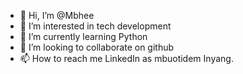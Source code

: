 - 👋 Hi, I’m @Mbhee
- 👀 I’m interested in tech development
- 🌱 I’m currently learning Python
- 💞️ I’m looking to collaborate on github
- 📫 How to reach me LinkedIn as mbuotidem Inyang.

<!---
Mbhee/Mbhee is a ✨ special ✨ repository because its `README.md` (this file) appears on your GitHub profile.
You can click the Preview link to take a look at your changes.
--->
